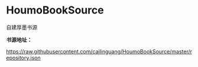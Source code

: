 # HoumoBookSource
自建厚墨书源


**书源地址：**

https://raw.githubusercontent.com/cailinguang/HoumoBookSource/master/repository.json
